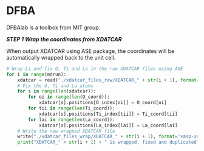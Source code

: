 DFBA
============

DFBAlab is a toolbox from MIT group.

***STEP 1*** ***Wrap the coordinates from XDATCAR***

When output XDATCAR using ASE package, the coordinates will be automatically wrapped back to the unit cell.

```python
# Wrap Li and fix O, Ti and La in the raw XDATCAR files using ASE
for i in range(mdrun):
    xdatcar = read("./xdatcar_files_raw/XDATCAR_" + str(i + 1), format='vasp-xdatcar', index=':')
    # Fix the O, Ti and La atoms
    for s in range(len(xdatcar)):
        for oi in range(len(O_coord)):
            xdatcar[s].positions[O_index[oi]] = O_coord[oi]
        for tii in range(len(Ti_coord)):
            xdatcar[s].positions[Ti_index[tii]] = Ti_coord[tii]
        for lai in range(len(La_coord)):
            xdatcar[s].positions[La_index[lai]] = La_coord[lai]
    # Write the new wrapped XDATCAR file
    write("./xdatcar_files_wrap/XDATCAR_" + str(i + 1), format='vasp-xdatcar', images=xdatcar)
    print("XDATCAR_" + str(i + 1) + " is wrapped, fixed and duplicated.")
```
